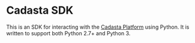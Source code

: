 # Cadasta SDK

This is an SDK for interacting with the [Cadasta Platform](https://cadasta.org) using Python.  It is written to support both Python 2.7+ and Python 3.

